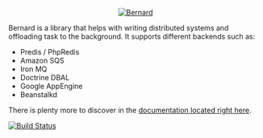 <p align="center">
  <a href="http://bernard.rtfd.org">
    <img src="https://bernard.readthedocs.org/en/latest/_static/img/logo_small@2x.png" alt="Bernard" />
  </a>
</p>

Bernard is a library that helps with writing distributed systems and offloading task to the background. It supports
different backends such as:

* Predis / PhpRedis
* Amazon SQS
* Iron MQ
* Doctrine DBAL
* Google AppEngine
* Beanstalkd

There is plenty more to discover in the [documentation located right here][documentation].

[![Build Status](https://travis-ci.org/bernardphp/bernard.png?branch=master)][travis]

[documentation]: http://bernardphp.com
[peytz]: http://peytz.dk
[fortrabbit]: http://fortrabbit.com
[travis]: https://travis-ci.org/bernardphp/bernard

